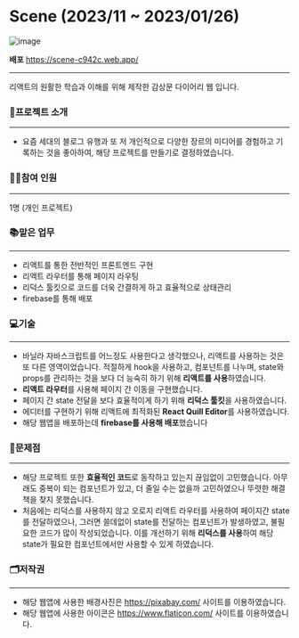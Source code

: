 # Scene (2023/11 ~ 2023/01/26)
![image](https://github.com/JubiJung/Scene/assets/124552101/403f9bc6-11e7-4937-9970-abfc83805c88)

**배포** <https://scene-c942c.web.app/>
***

리액트의 원활한 학습과 이해를 위해 제작한 감상문 다이어리 웹 입니다.

### 📃프로젝트 소개
***
+ 요즘 세대의 블로그 유행과 또 저 개인적으로 다양한 장르의 미디어를 경험하고 기록하는 것을 좋아하여, 해당 프로젝트를 만들기로 결정하였습니다.

### 🙋‍♀️참여 인원
***
1명 (개인 프로젝트)

### 📚맡은 업무
***
+ 리액트를 통한 전반적인 프론트엔드 구현
+ 리액트 라우터를 통해 페이지 라우팅
+ 리덕스 툴킷으로 코드를 더욱 간결하게 하고 효율적으로 상태관리
+ firebase를 통해 배포

### 💻기술
***
+ 바닐라 자바스크립트를 어느정도 사용한다고 생각했으나, 리액트를 사용하는 것은 또 다른 영역이었습니다. 적절하게 hook을 사용하고, 컴포넌트를 나누며, state와 props를 관리하는 것을 보다 더 능숙히 하기 위해 **리액트를 사용**하였습니다.
+ **리액트 라우터**를 사용해 페이지 간 이동을 구현했습니다.
+ 페이지 간 state 전달을 보다 효율적이게 하기 위해 **리덕스 툴킷**을 사용하였습니다.
+ 에디터를 구현하기 위해 리액트에 최적화된 **React Quill Editor**를 사용하였습니다.
+ 해당 웹앱을 배포하는데 **firebase를 사용해 배포**했습니다

### 🤔문제점
***
+ 해당 프로젝트 또한 **효율적인 코드**로 동작하고 있는지 끊임없이 고민했습니다. 아무래도 중복이 되는 컴포넌트가 있고, 더 줄일 수는 없을까 고민하였으나 뚜렷한 해결책을 찾지 못했습니다.
+ 처음에는 리덕스를 사용하지 않고 오로지 리액트 라우터를 사용하여 페이지간 state를 전달하였으나, 그러면 쓸데없이 state를 전달하는 컴포넌트가 발생하였고, 불필요한 코드가 많이 작성되었습니다. 이를 개선하기 위해 **리덕스를 사용**하여 해당 state가 필요한 컴포넌트에서만 사용할 수 있게 하였습니다.

### 🗂저작권
***
  + 해당 웹앱에 사용한 배경사진은 <https://pixabay.com/> 사이트를 이용하였습니다.
  + 해당 웹앱에 사용한 아이콘은 <https://www.flaticon.com/> 사이트를 이용하였습니다.
